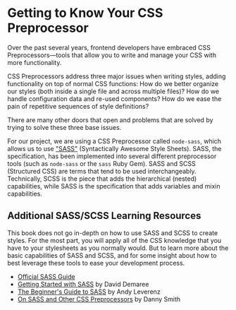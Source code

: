 # Getting to Know Your CSS Preprocessor
Over the past several years, frontend developers have embraced CSS Preprocessors&mdash;tools that allow you to write and manage your CSS with more functionality. 

CSS Preprocessors address three major issues when writing styles, adding functionality on top of normal CSS functions: How do we better organize our styles (both inside a single file and across multiple files)? How do we handle configuration data and re-used components? How do we ease the pain of repetitive sequences of style definitions?

There are many other doors that open and problems that are solved by trying to solve these three base issues. 

For our project, we are using a CSS Preprocessor called `node-sass`, which allows us to use ["SASS"](http://sass-lang.com) (Syntactically Awesome Style Sheets). SASS, the specification, has been implemented into several different preprocessor tools (such as `node-sass` or the `sass` Ruby Gem). SASS and SCSS (Structured CSS) are terms that tend to be used interchangeably. Technically, SCSS is the piece that adds the hierarchical (nested) capabilities, while SASS is the specification that adds variables and mixin capabilities.



## Additional SASS/SCSS Learning Resources
This book does not go in-depth on how to use SASS and SCSS to create styles. For the most part, you will apply all of the CSS knowledge that you have to your stylesheets as you normally would. But to learn more about the basic capabilities of SASS and SCSS, and for some insight about how to best leverage these tools to ease your development process.

* [Official SASS Guide](http://sass-lang.com/guide)
* [Getting Started with SASS](http://alistapart.com/article/getting-started-with-sass) by David Demaree
* [The Beginner's Guide to SASS](http://www.webdesignerdepot.com/2013/11/the-beginners-guide-to-sass/) by Andy Leverenz
* [On SASS and Other CSS Preprocessors](https://medium.com/@dannysmith/on-sass-and-other-css-preprocessors-24403fc80b6a) by Danny Smith